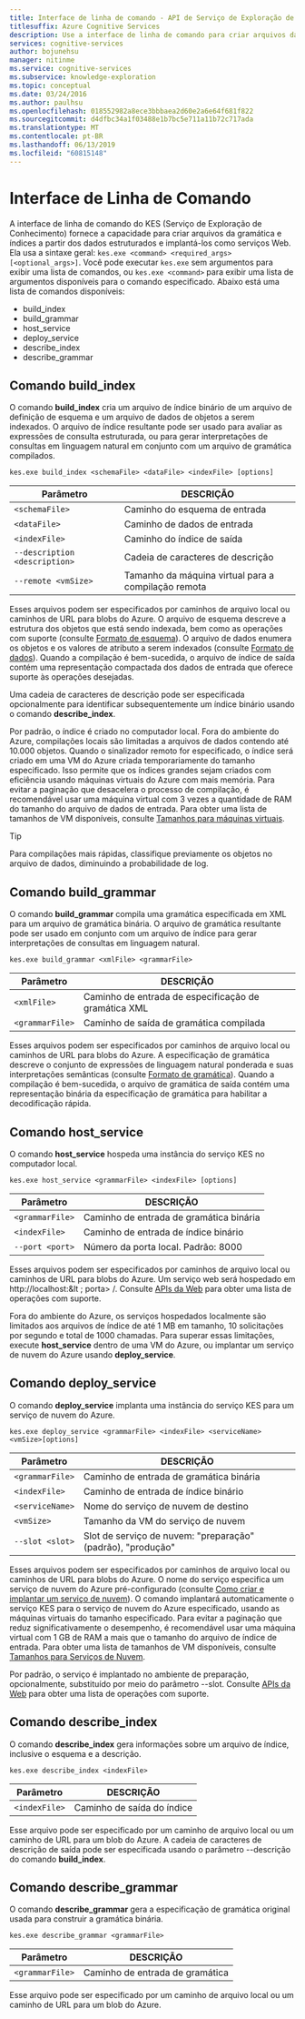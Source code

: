 ```yaml
---
title: Interface de linha de comando - API de Serviço de Exploração de Conhecimento
titlesuffix: Azure Cognitive Services
description: Use a interface de linha de comando para criar arquivos da gramática e índices a partir dos dados estruturados e, em seguida, implantá-los como serviços Web.
services: cognitive-services
author: bojunehsu
manager: nitinme
ms.service: cognitive-services
ms.subservice: knowledge-exploration
ms.topic: conceptual
ms.date: 03/24/2016
ms.author: paulhsu
ms.openlocfilehash: 018552982a8ece3bbbaea2d60e2a6e64f681f822
ms.sourcegitcommit: d4dfbc34a1f03488e1b7bc5e711a11b72c717ada
ms.translationtype: MT
ms.contentlocale: pt-BR
ms.lasthandoff: 06/13/2019
ms.locfileid: "60815148"
---
```

# <a name="command-line-interface"></a>Interface de Linha de Comando

A interface de linha de comando do KES (Serviço de Exploração de Conhecimento) fornece a capacidade para criar arquivos da gramática e índices a partir dos dados estruturados e implantá-los como serviços Web.  Ela usa a sintaxe geral: `kes.exe <command> <required_args> [<optional_args>]`.  Você pode executar `kes.exe` sem argumentos para exibir uma lista de comandos, ou `kes.exe <command>` para exibir uma lista de argumentos disponíveis para o comando especificado.  Abaixo está uma lista de comandos disponíveis:

* build_index
* build_grammar
* host_service
* deploy_service
* describe_index
* describe_grammar

<a name="build_index-command"></a>

## <a name="buildindex-command"></a>Comando build_index

O comando **build_index** cria um arquivo de índice binário de um arquivo de definição de esquema e um arquivo de dados de objetos a serem indexados.  O arquivo de índice resultante pode ser usado para avaliar as expressões de consulta estruturada, ou para gerar interpretações de consultas em linguagem natural em conjunto com um arquivo de gramática compilados.

`kes.exe build_index <schemaFile> <dataFile> <indexFile> [options]`

| Parâmetro      | DESCRIÇÃO               |
|----------------|---------------------------|
| `<schemaFile>` | Caminho do esquema de entrada |
| `<dataFile>`   | Caminho de dados de entrada   |
| `<indexFile>`  | Caminho do índice de saída |
| `--description <description>` | Cadeia de caracteres de descrição |
| `--remote <vmSize>`           | Tamanho da máquina virtual para a compilação remota |

Esses arquivos podem ser especificados por caminhos de arquivo local ou caminhos de URL para blobs do Azure.  O arquivo de esquema descreve a estrutura dos objetos que está sendo indexada, bem como as operações com suporte (consulte [Formato de esquema](SchemaFormat.md)).  O arquivo de dados enumera os objetos e os valores de atributo a serem indexados (consulte [Formato de dados](DataFormat.md)).  Quando a compilação é bem-sucedida, o arquivo de índice de saída contém uma representação compactada dos dados de entrada que oferece suporte às operações desejadas.  

Uma cadeia de caracteres de descrição pode ser especificada opcionalmente para identificar subsequentemente um índice binário usando o comando **describe_index**.  

Por padrão, o índice é criado no computador local.  Fora do ambiente do Azure, compilações locais são limitadas a arquivos de dados contendo até 10.000 objetos.  Quando o sinalizador remoto for especificado, o índice será criado em uma VM do Azure criada temporariamente do tamanho especificado.  Isso permite que os índices grandes sejam criados com eficiência usando máquinas virtuais do Azure com mais memória.  Para evitar a paginação que desacelera o processo de compilação, é recomendável usar uma máquina virtual com 3 vezes a quantidade de RAM do tamanho do arquivo de dados de entrada.  Para obter uma lista de tamanhos de VM disponíveis, consulte [Tamanhos para máquinas virtuais](../../../articles/virtual-machines/virtual-machines-windows-sizes.md).

> [!TIP] 
> Para compilações mais rápidas, classifique previamente os objetos no arquivo de dados, diminuindo a probabilidade de log.

<a name="build_grammar-command"></a>

## <a name="buildgrammar-command"></a>Comando build_grammar

O comando **build_grammar** compila uma gramática especificada em XML para um arquivo de gramática binária.  O arquivo de gramática resultante pode ser usado em conjunto com um arquivo de índice para gerar interpretações de consultas em linguagem natural.

`kes.exe build_grammar <xmlFile> <grammarFile>`

| Parâmetro       | DESCRIÇÃO               |
|-----------------|---------------------------|
| `<xmlFile>`     | Caminho de entrada de especificação de gramática XML |
| `<grammarFile>` | Caminho de saída de gramática compilada         |

Esses arquivos podem ser especificados por caminhos de arquivo local ou caminhos de URL para blobs do Azure.  A especificação de gramática descreve o conjunto de expressões de linguagem natural ponderada e suas interpretações semânticas (consulte [Formato de gramática](GrammarFormat.md)).  Quando a compilação é bem-sucedida, o arquivo de gramática de saída contém uma representação binária da especificação de gramática para habilitar a decodificação rápida.

<a name="host_service-command"/>

## <a name="hostservice-command"></a>Comando host_service

O comando **host_service** hospeda uma instância do serviço KES no computador local.

`kes.exe host_service <grammarFile> <indexFile> [options]`

| Parâmetro       | DESCRIÇÃO                |
|-----------------|----------------------------|
| `<grammarFile>` | Caminho de entrada de gramática binária         |
| `<indexFile>`   | Caminho de entrada de índice binário           |
| `--port <port>` | Número da porta local.  Padrão: 8000 |

Esses arquivos podem ser especificados por caminhos de arquivo local ou caminhos de URL para blobs do Azure.  Um serviço web será hospedado em http://localhost:&lt ; porta&gt; /.  Consulte [APIs da Web](WebAPI.md) para obter uma lista de operações com suporte.

Fora do ambiente do Azure, os serviços hospedados localmente são limitados aos arquivos de índice de até 1 MB em tamanho, 10 solicitações por segundo e total de 1000 chamadas.  Para superar essas limitações, execute **host_service** dentro de uma VM do Azure, ou implantar um serviço de nuvem do Azure usando **deploy_service**.

<a name="deploy_service-command"/>

## <a name="deployservice-command"></a>Comando deploy_service

O comando **deploy_service** implanta uma instância do serviço KES para um serviço de nuvem do Azure.

`kes.exe deploy_service <grammarFile> <indexFile> <serviceName> <vmSize>[options]`

| Parâmetro       | DESCRIÇÃO                  |
|-----------------|------------------------------|
| `<grammarFile>` | Caminho de entrada de gramática binária           |
| `<indexFile>`   | Caminho de entrada de índice binário             |
| `<serviceName>` | Nome do serviço de nuvem de destino |
| `<vmSize>`      | Tamanho da VM do serviço de nuvem     |
| `--slot <slot>` | Slot de serviço de nuvem: "preparação" (padrão), "produção" |

Esses arquivos podem ser especificados por caminhos de arquivo local ou caminhos de URL para blobs do Azure.  O nome do serviço especifica um serviço de nuvem do Azure pré-configurado (consulte [Como criar e implantar um serviço de nuvem](../../../articles/cloud-services/cloud-services-how-to-create-deploy-portal.md)).  O comando implantará automaticamente o serviço KES para o serviço de nuvem do Azure especificado, usando as máquinas virtuais do tamanho especificado.  Para evitar a paginação que reduz significativamente o desempenho, é recomendável usar uma máquina virtual com 1 GB de RAM a mais que o tamanho do arquivo de índice de entrada.  Para obter uma lista de tamanhos de VM disponíveis, consulte [Tamanhos para Serviços de Nuvem](../../../articles/cloud-services/cloud-services-sizes-specs.md).

Por padrão, o serviço é implantado no ambiente de preparação, opcionalmente, substituído por meio do parâmetro --slot.  Consulte [APIs da Web](WebAPI.md) para obter uma lista de operações com suporte.

<a name="describe_index-command"/>

## <a name="describeindex-command"></a>Comando describe_index

O comando **describe_index** gera informações sobre um arquivo de índice, inclusive o esquema e a descrição.

`kes.exe describe_index <indexFile>`

| Parâmetro     | DESCRIÇÃO      |
|---------------|------------------|
| `<indexFile>` | Caminho de saída do índice |

Esse arquivo pode ser especificado por um caminho de arquivo local ou um caminho de URL para um blob do Azure.  A cadeia de caracteres de descrição de saída pode ser especificada usando o parâmetro --descrição do comando **build_index**.

<a name="describe_grammar-command"/>

## <a name="describegrammar-command"></a>Comando describe_grammar

O comando **describe_grammar** gera a especificação de gramática original usada para construir a gramática binária.

`kes.exe describe_grammar <grammarFile>`

| Parâmetro       | DESCRIÇÃO      |
|-----------------|------------------|
| `<grammarFile>` | Caminho de entrada de gramática |

Esse arquivo pode ser especificado por um caminho de arquivo local ou um caminho de URL para um blob do Azure.

